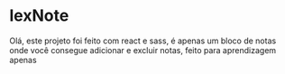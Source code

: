 # lexNote
 
Olá, este projeto foi feito com react e sass, é apenas um bloco de notas onde você consegue adicionar e excluir notas, feito para aprendizagem apenas
